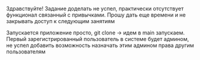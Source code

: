 Здравствуйте! Задание доделать не успел, практически отсутствует функционал связанный с привычками. Прошу дать еще времени и не закрывать доступ к следующим занятиям

Запускается приложение просто, git clone -> идем в main запускаем. Первый зарегистрированный пользователь в системе будет админом, не успел добавить возможность назначать этим админом права другим пользователям

